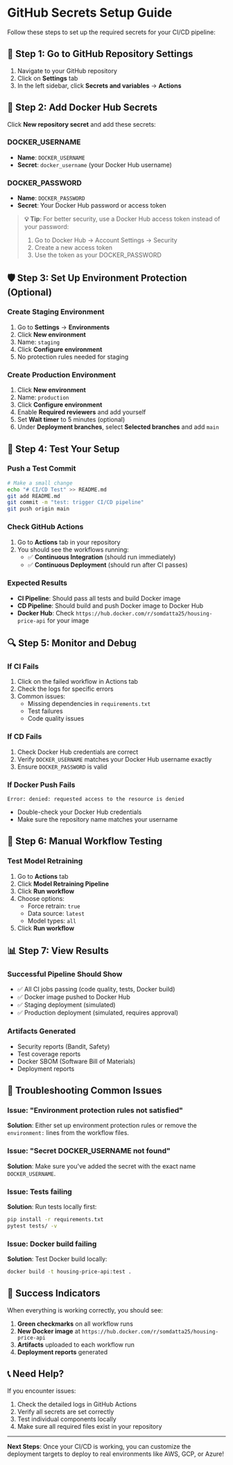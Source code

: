 # GitHub Secrets Setup Guide

Follow these steps to set up the required secrets for your CI/CD pipeline:

## 🔐 Step 1: Go to GitHub Repository Settings

1. Navigate to your GitHub repository
2. Click on **Settings** tab
3. In the left sidebar, click **Secrets and variables** → **Actions**

## 🐳 Step 2: Add Docker Hub Secrets

Click **New repository secret** and add these secrets:

### DOCKER_USERNAME

- **Name**: `DOCKER_USERNAME`
- **Secret**: `docker_username` (your Docker Hub username)

### DOCKER_PASSWORD

- **Name**: `DOCKER_PASSWORD`
- **Secret**: Your Docker Hub password or access token

> **💡 Tip**: For better security, use a Docker Hub access token instead of your password:
>
> 1. Go to Docker Hub → Account Settings → Security
> 2. Create a new access token
> 3. Use the token as your DOCKER_PASSWORD

## 🛡️ Step 3: Set Up Environment Protection (Optional)

### Create Staging Environment

1. Go to **Settings** → **Environments**
2. Click **New environment**
3. Name: `staging`
4. Click **Configure environment**
5. No protection rules needed for staging

### Create Production Environment

1. Click **New environment**
2. Name: `production`
3. Click **Configure environment**
4. Enable **Required reviewers** and add yourself
5. Set **Wait timer** to 5 minutes (optional)
6. Under **Deployment branches**, select **Selected branches** and add `main`

## 🧪 Step 4: Test Your Setup

### Push a Test Commit

```bash
# Make a small change
echo "# CI/CD Test" >> README.md
git add README.md
git commit -m "test: trigger CI/CD pipeline"
git push origin main
```

### Check GitHub Actions

1. Go to **Actions** tab in your repository
2. You should see the workflows running:
   - ✅ **Continuous Integration** (should run immediately)
   - ✅ **Continuous Deployment** (should run after CI passes)

### Expected Results

- **CI Pipeline**: Should pass all tests and build Docker image
- **CD Pipeline**: Should build and push Docker image to Docker Hub
- **Docker Hub**: Check `https://hub.docker.com/r/somdatta25/housing-price-api` for your image

## 🔍 Step 5: Monitor and Debug

### If CI Fails

1. Click on the failed workflow in Actions tab
2. Check the logs for specific errors
3. Common issues:
   - Missing dependencies in `requirements.txt`
   - Test failures
   - Code quality issues

### If CD Fails

1. Check Docker Hub credentials are correct
2. Verify `DOCKER_USERNAME` matches your Docker Hub username exactly
3. Ensure `DOCKER_PASSWORD` is valid

### If Docker Push Fails

```
Error: denied: requested access to the resource is denied
```

- Double-check your Docker Hub credentials
- Make sure the repository name matches your username

## 🎯 Step 6: Manual Workflow Testing

### Test Model Retraining

1. Go to **Actions** tab
2. Click **Model Retraining Pipeline**
3. Click **Run workflow**
4. Choose options:
   - Force retrain: `true`
   - Data source: `latest`
   - Model types: `all`
5. Click **Run workflow**

## 📊 Step 7: View Results

### Successful Pipeline Should Show

- ✅ All CI jobs passing (code quality, tests, Docker build)
- ✅ Docker image pushed to Docker Hub
- ✅ Staging deployment (simulated)
- ✅ Production deployment (simulated, requires approval)

### Artifacts Generated

- Security reports (Bandit, Safety)
- Test coverage reports
- Docker SBOM (Software Bill of Materials)
- Deployment reports

## 🚨 Troubleshooting Common Issues

### Issue: "Environment protection rules not satisfied"

**Solution**: Either set up environment protection rules or remove the `environment:` lines from the workflow files.

### Issue: "Secret DOCKER_USERNAME not found"

**Solution**: Make sure you've added the secret with the exact name `DOCKER_USERNAME`.

### Issue: Tests failing

**Solution**: Run tests locally first:

```bash
pip install -r requirements.txt
pytest tests/ -v
```

### Issue: Docker build failing

**Solution**: Test Docker build locally:

```bash
docker build -t housing-price-api:test .
```

## 🎉 Success Indicators

When everything is working correctly, you should see:

1. **Green checkmarks** on all workflow runs
2. **New Docker image** at `https://hub.docker.com/r/somdatta25/housing-price-api`
3. **Artifacts** uploaded to each workflow run
4. **Deployment reports** generated

## 📞 Need Help?

If you encounter issues:

1. Check the detailed logs in GitHub Actions
2. Verify all secrets are set correctly
3. Test individual components locally
4. Make sure all required files exist in your repository

---

**Next Steps**: Once your CI/CD is working, you can customize the deployment targets to deploy to real environments like AWS, GCP, or Azure!
